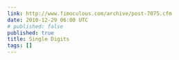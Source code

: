 ```yaml
---
link: http://www.fimoculous.com/archive/post-7075.cfm
date: 2010-12-29 06:00 UTC
# published: false
published: true
title: Single Digits
tags: []
---
```



